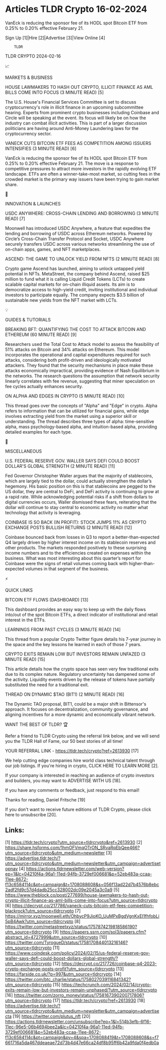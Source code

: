 # Articles TLDR Crypto 16-02-2024

VanEck is reducing the sponsor fee of its HODL spot Bitcoin ETF from
0.25% to 0.20% effective February 21.  

Sign Up [1]|Hire [2]|Advertise [3]|View Online [4] 

		TLDR 

TLDR CRYPTO 2024-02-16

📈 

MARKETS & BUSINESS

 HOUSE LAWMAKERS TO HASH OUT CRYPTO, ILLICIT FINANCE AS AML BILLS COME
INTO FOCUS (3 MINUTE READ) [5] 

 The U.S. House's Financial Services Committee is set to discuss
cryptocurrency's role in illicit finance in an upcoming subcommittee
hearing. Experts from prominent crypto businesses including Coinbase
and Circle will be speaking at the event. Its focus will likely be on
how the industry can combat illicit activities. This is part of a
larger discussion politicians are having around Anti-Money Laundering
laws for the cryptocurrency sector. 

 VANECK CUTS BITCOIN ETF FEES AS COMPETITION AMONG ISSUERS INTENSIFIES
(3 MINUTE READ) [6] 

 VanEck is reducing the sponsor fee of its HODL spot Bitcoin ETF from
0.25% to 0.20% effective February 21. The move is a response to
competitive pressures to attract more investors in the rapidly
evolving ETF landscape. ETFs are often a winner-take-most market, so
cutting fees in the crowded market is the primary way issuers have
been trying to gain market share. 

🚀 

INNOVATION & LAUNCHES

 USDC ANYWHERE: CROSS-CHAIN LENDING AND BORROWING (3 MINUTE READ) [7] 

 Moonwell has introduced USDC Anywhere, a feature that expedites the
lending and borrowing of USDC across Ethereum networks. Powered by
Circle’s Cross-Chain Transfer Protocol and Socket, USDC Anywhere
securely transfers USDC across various networks streamlining the use
of on-chain apps, games, and NFT marketplaces. 

 ASCEND: THE GAME TO UNLOCK YIELD FROM NFTS (2 MINUTE READ) [8] 

 Crypto game Ascend has launched, aiming to unlock untapped yield
potential in NFTs. MetaStreet, the company behind Ascend, raised $25
million to fund what it is calling Liquid Credit Tokens (LCTs) to
create scalable capital markets for on-chain illiquid assets. Its aim
is to democratize access to high-yield credit, inviting institutional
and individual investors to participate equally. The company expects
$3.5 billion of sustainable new yields from the NFT market with LCTs. 

💡 

GUIDES & TUTORIALS

 BREAKING BFT: QUANTIFYING THE COST TO ATTACK BITCOIN AND ETHEREUM (60
MINUTE READ) [9] 

 Researchers used the Total Cost to Attack model to assess the
feasibility of 51% attacks on Bitcoin and 34% attacks on Ethereum.
This model incorporates the operational and capital expenditures
required for such attacks, considering both profit-driven and
ideologically motivated attackers. They found that the security
mechanisms in place make these attacks economically impractical,
providing evidence of Nash Equilibrium in the networks. The research
questions the assumption that network security linearly correlates
with fee revenue, suggesting that miner speculation on fee cycles
actually enhances security. 

 ON ALPHA AND EDGES IN CRYPTO (5 MINUTE READ) [10] 

 This thread goes over the concepts of "Alpha" and "Edge" in crypto.
Alpha refers to information that can be utilized for financial gains,
while edge involves extracting yield from the market using a superior
skill or understanding. The thread describes three types of alpha:
time-sensitive alpha, mass psychology-based alpha, and intuition-based
alpha, providing detailed examples for each type. 

🦄 

MISCELLANEOUS

 U.S. FEDERAL RESERVE GOV. WALLER SAYS DEFI COULD BOOST DOLLAR'S
GLOBAL STRENGTH (2 MINUTE READ) [11] 

 Fed Governor Christopher Waller argues that the majority of
stablecoins, which are largely tied to the dollar, could actually
strengthen the dollar’s hegemony. His basic position on this is that
stablecoins are pegged to the US dollar, they are central to DeFi, and
DeFi activity is continuing to grow at a rapid rate. While
acknowledging potential risks if a shift from dollars to digital
currencies occurs, Waller dismissed these fears, reiterating that the
dollar will continue to stay central to economic activity no matter
what technology that activity is leveraging. 

 COINBASE IS SO BACK (IN PROFIT): STOCK JUMPS 11% AS CRYPTO EXCHANGE
POSTS BULLISH RETURNS (2 MINUTE READ) [12] 

 Coinbase bounced back from losses in Q3 to report a
better-than-expected Q4 largely driven by higher interest income on
its stablecoin reserves and other products. The markets responded
positively to these surprising income numbers and to the efficiencies
created on expenses within the business. What was most interesting
about this quarter’s report for Coinbase were the signs of retail
volumes coming back with higher-than-expected volumes in that segment
of the business. 

⚡ 

QUICK LINKS

 BITCOIN ETF FLOWS (DASHBOARD) [13] 

 This dashboard provides an easy way to keep up with the daily flows
into/out of the spot Bitcoin ETFs, a direct indicator of institutional
and retail interest in the ETFs. 

 LEARNINGS FROM PAST CYCLES (3 MINUTE READ) [14] 

 This thread from a popular Crypto Twitter figure details his 7-year
journey in the space and the key lessons he learned in each of those 7
years. 

 CRYPTO EXITS REMAIN LOW BUT INVESTORS REMAIN UNFAZED (3 MINUTE READ)
[15] 

 This article details how the crypto space has seen very few
traditional exits due to its complex nature. Regulatory uncertainty
has dampened some of the activity. Liquidity events driven by the
release of tokens have partially substituted the need for a
traditional exit. 

 THREAD ON DYNAMIC $TAO (BIT1) (2 MINUTE READ) [16] 

 The Dynamic TAO proposal, BIT1, could be a major shift in Bittensor's
approach. It focuses on decentralization, community governance, and
aligning incentives for a more dynamic and economically vibrant
network. 

WANT THE BEST OF TLDR? 🏆

Refer a friend to TLDR Crypto using the referral link below, and we
will send you the TLDR Hall of Fame, our 50 best stories of all time!

YOUR REFERRAL LINK - https://tldr.tech/crypto?ref=2613930 [17]

 We help cutting edge companies hire world class technical talent
through our job listings. If you're hiring in crypto, CLICK HERE TO
LEARN MORE [2]. 

If your company is interested in reaching an audience of crypto
investors and builders, you may want to ADVERTISE WITH US [18]. 

If you have any comments or feedback, just respond to this email! 

Thanks for reading, 
Daniel Fritsche [19] 

If you don't want to receive future editions of TLDR Crypto,
please click here to unsubscribe [20]. 

 

Links:
------
[1] https://tldr.tech/crypto?utm_source=tldrcrypto&ref=2613930
[2] https://share.hsforms.com/1hmOFVmqOTrON_SRvaRqEbQee466?utm_source=tldrcrypto&utm_medium=newsletter
[3] https://advertise.tldr.tech/?utm_source=tldrcrypto&utm_medium=newsletter&utm_campaign=advertisetopnav
[4] https://actions.tldrnewsletter.com/web-version?ep=1&lc=04210f4a-96a1-11ed-94fb-3729ef006681&p=52eb483a-ccaa-11ee-8672-f13c6584114c&pt=campaign&t=1708088608&s=056f13ad22d7b4576b8ebc2adf2fd9c57d4dadb25cc328002dc09e2045a3c0a9
[5] https://www.theblock.co/post/277699/house-lawmakers-to-hash-out-crypto-illicit-finance-as-aml-bills-come-into-focus?utm_source=tldrcrypto
[6] https://decrypt.co/217786/vaneck-cuts-bitcoin-etf-fees-competition-blackrock?utm_source=tldrcrypto
[7] https://mirror.xyz/moonwell.eth/OhbycP9JioKO_UuMPxBgdVgnKxEI1fhfobLi5pB4Awk?utm_source=tldrcrypto
[8] https://twitter.com/metastreetxyz/status/1757874219818586190?utm_source=tldrcrypto
[9] https://papers.ssrn.com/sol3/papers.cfm?abstract_id=4727999&utm_source=tldrcrypto
[10] https://twitter.com/TyrogueD/status/1758170844013216146?utm_source=tldrcrypto
[11] https://www.coindesk.com/policy/2024/02/15/us-federal-reserve-gov-waller-says-defi-could-boost-dollars-global-strength/?utm_source=tldrcrypto
[12] https://decrypt.co/217726/coinbase-q4-2023-crypto-exchange-posts-profit?utm_source=tldrcrypto
[13] https://farside.co.uk/?p=997&utm_source=tldrcrypto
[14] https://twitter.com/btc_charlie/status/1758027039116841342?utm_source=tldrcrypto
[15] https://techcrunch.com/2024/02/14/crypto-exits-remain-low-but-investors-remain-unphased/?utm_source=tldrcrypto
[16] https://twitter.com/zorro_money/status/1758167390200717806?utm_source=tldrcrypto
[17] https://tldr.tech/crypto?ref=2613930
[18] https://advertise.tldr.tech/?utm_source=tldrcrypto&utm_medium=newsletter&utm_campaign=advertisecta
[19] https://twitter.com/plutus_nft
[20] https://actions.tldrnewsletter.com/unsubscribe?ep=1&l=514b3efb-6f16-11ec-96e5-06b4694bee2a&lc=04210f4a-96a1-11ed-94fb-3729ef006681&p=52eb483a-ccaa-11ee-8672-f13c6584114c&pt=campaign&pv=4&spa=1708088419&t=1708088608&s=f7661716a5da467ddeaeae72d73b4d47e66ca24df8b95ff6b42a9fda0f4edb0a